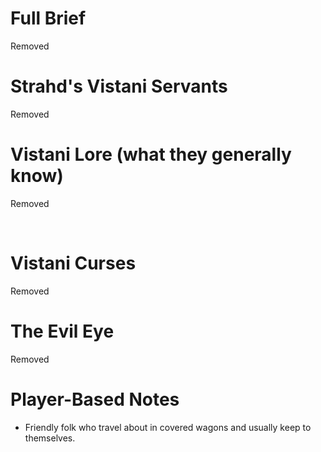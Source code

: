 # **Full Brief**

Removed
 

# **Strahd's Vistani Servants**

Removed
 

# **Vistani Lore (what they generally know)**

Removed

 

# **Vistani Curses**

Removed
 

# **The Evil Eye**

Removed
 

# **Player-Based Notes**

-   Friendly folk who travel about in covered wagons and usually keep to themselves.

